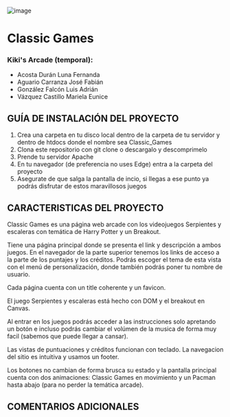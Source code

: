 ![image](https://user-images.githubusercontent.com/83356029/120416902-8ce4ab00-c323-11eb-81e5-e16dec131c05.png)

# Classic Games
### Kiki's Arcade (temporal):
* Acosta Durán Luna Fernanda
* Aguario Carranza José Fabián
* González Falcón Luis Adrián
* Vázquez Castillo Mariela Eunice

## GUÍA DE INSTALACIÓN DEL PROYECTO

1. Crea una carpeta en tu disco local dentro de la carpeta de tu servidor y dentro
   de htdocs donde el nombre sea Classic_Games
2. Clona este repositorio con git clone <link> o descargalo y descomprimelo
3. Prende tu servidor Apache
4. En tu navegador (de preferencia no uses Edge) entra a la carpeta del proyecto
5. Asegurate de que salga la pantalla de incio, si llegas a ese punto ya podrás
   disfrutar de estos maravillosos juegos

## CARACTERISTICAS DEL PROYECTO

Classic Games es una página web arcade con los videojuegos Serpientes y escaleras 
con temática de Harry Potter y un Breakout.

Tiene una página principal donde se presenta el link y descripción a ambos juegos.
En el navegador de la parte superior tenemos los links de acceso a la parte de los
puntajes y los créditos.
Podrás escoger el tema de esta vista con el menú de personalización, donde también 
podrás poner tu nombre de usuario.

Cada página cuenta con un title coherente y un favicon.

El juego Serpientes y escaleras está hecho con DOM y el breakout en Canvas.

Al entrar en los juegos podrás acceder a las instrucciones solo apretando un botón 
e incluso podrás cambiar el volúmen de la musica de forma muy facil (sabemos que puede
llegar a cansar).

Las vistas de puntuaciones y créditos funcionan con teclado. La navegacion del sitio
es intuitiva y usamos un footer.

Los botones no cambian de forma brusca su estado y la pantalla principal cuenta con 
dos animaciones: Classic Games en movimiento y un Pacman hasta abajo (para no perder la 
temática arcade).

## COMENTARIOS ADICIONALES


